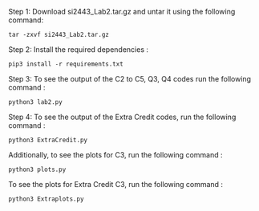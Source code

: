 Step 1: Download si2443_Lab2.tar.gz and untar it using the following command:
```
tar -zxvf si2443_Lab2.tar.gz
```
Step 2: Install the required dependencies : 

```
pip3 install -r requirements.txt
```

Step 3: To see the output of the C2 to C5, Q3, Q4 codes run the following command :

```
python3 lab2.py
```

Step 4: To see the output of the Extra Credit codes, run the following command :

```
python3 ExtraCredit.py
```
Additionally, to see the plots for C3, run the following command :
```
python3 plots.py
```
To see the plots for Extra Credit C3, run the following command :
```
python3 Extraplots.py
```
